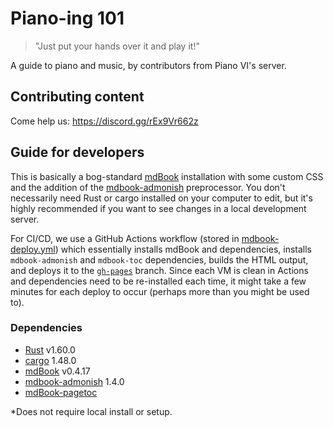 # Piano-ing 101
> "Just put your hands over it and play it!"

A guide to piano and music, by contributors from Piano VI's server.

## Contributing content

Come help us: https://discord.gg/rEx9Vr662z

## Guide for developers

This is basically a bog-standard [mdBook](https://github.com/rust-lang/mdBook) installation with some custom CSS and the addition of the [mdbook-admonish](https://github.com/tommilligan/mdbook-admonish) preprocessor. You don't necessarily need Rust or cargo installed on your computer to edit, but it's highly recommended if you want to see changes in a local development server.

For CI/CD, we use a GitHub Actions workflow (stored in [mdbook-deploy.yml](https://github.com/pianoguides/pianoguides.github.io/blob/main/.github/workflows/mdbook-deploy.yml)) which essentially installs mdBook and dependencies, installs `mdbook-admonish` and `mdbook-toc` dependencies, builds the HTML output, and deploys it to the [`gh-pages`](https://github.com/pianoguides/pianoguides.github.io/tree/gh-pages) branch. Since each VM is clean in Actions and dependencies need to be re-installed each time, it might take a few minutes for each deploy to occur (perhaps more than you might be used to).

### Dependencies

- [Rust](https://www.rust-lang.org/) v1.60.0
- [cargo](https://crates.io/) 1.48.0
- [mdBook](https://rust-lang.github.io/mdBook/) v0.4.17
- [mdbook-admonish](https://github.com/tommilligan/mdbook-admonish) 1.4.0
- [mdBook-pagetoc](https://github.com/JorelAli/mdBook-pagetoc)

*Does not require local install or setup.